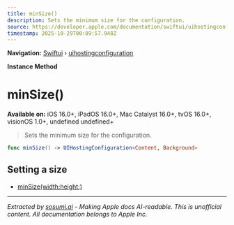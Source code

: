 ```yaml
---
title: minSize()
description: Sets the minimum size for the configuration.
source: https://developer.apple.com/documentation/swiftui/uihostingconfiguration/minsize()
timestamp: 2025-10-29T00:09:57.948Z
---
```


**Navigation:** [Swiftui](/documentation/swiftui) › [uihostingconfiguration](/documentation/swiftui/uihostingconfiguration)

**Instance Method**

# minSize()

**Available on:** iOS 16.0+, iPadOS 16.0+, Mac Catalyst 16.0+, tvOS 16.0+, visionOS 1.0+, undefined undefined+

> Sets the minimum size for the configuration.

```swift
func minSize() -> UIHostingConfiguration<Content, Background>
```

## Setting a size

- [minSize(width:height:)](/documentation/swiftui/uihostingconfiguration/minsize(width:height:))

---

*Extracted by [sosumi.ai](https://sosumi.ai) - Making Apple docs AI-readable.*
*This is unofficial content. All documentation belongs to Apple Inc.*
